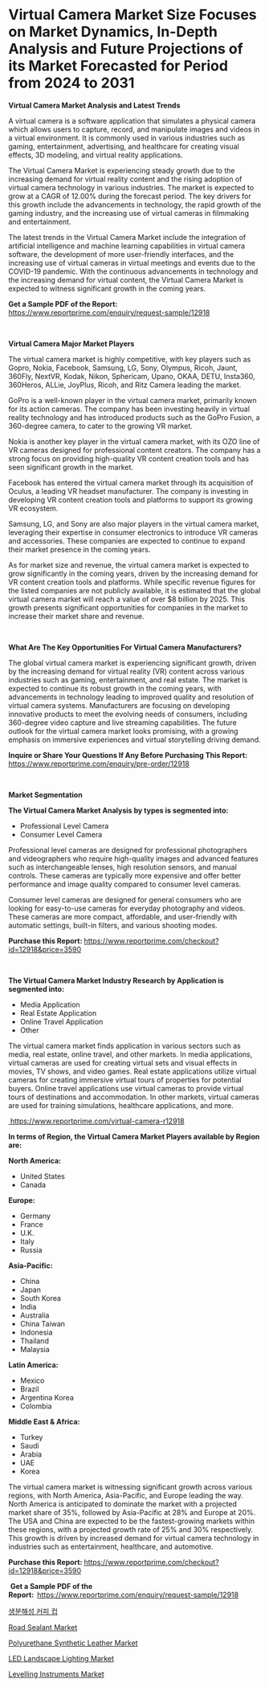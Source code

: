 <p><h1>Virtual Camera Market Size Focuses on Market Dynamics, In-Depth Analysis and Future Projections of its Market Forecasted for Period from 2024 to 2031</h1></p><p><strong>Virtual Camera Market Analysis and Latest Trends</strong></p>
<p><p>A virtual camera is a software application that simulates a physical camera which allows users to capture, record, and manipulate images and videos in a virtual environment. It is commonly used in various industries such as gaming, entertainment, advertising, and healthcare for creating visual effects, 3D modeling, and virtual reality applications.</p><p>The Virtual Camera Market is experiencing steady growth due to the increasing demand for virtual reality content and the rising adoption of virtual camera technology in various industries. The market is expected to grow at a CAGR of 12.00% during the forecast period. The key drivers for this growth include the advancements in technology, the rapid growth of the gaming industry, and the increasing use of virtual cameras in filmmaking and entertainment.</p><p>The latest trends in the Virtual Camera Market include the integration of artificial intelligence and machine learning capabilities in virtual camera software, the development of more user-friendly interfaces, and the increasing use of virtual cameras in virtual meetings and events due to the COVID-19 pandemic. With the continuous advancements in technology and the increasing demand for virtual content, the Virtual Camera Market is expected to witness significant growth in the coming years.</p></p>
<p><strong>Get a Sample PDF of the Report:&nbsp;</strong> <a href="https://www.reportprime.com/enquiry/request-sample/12918">https://www.reportprime.com/enquiry/request-sample/12918</a></p>
<p>&nbsp;</p>
<p><strong>Virtual Camera Major Market Players</strong></p>
<p><p>The virtual camera market is highly competitive, with key players such as Gopro, Nokia, Facebook, Samsung, LG, Sony, Olympus, Ricoh, Jaunt, 360Fly, NextVR, Kodak, Nikon, Sphericam, Upano, OKAA, DETU, Insta360, 360Heros, ALLie, JoyPlus, Ricoh, and Ritz Camera leading the market. </p><p>GoPro is a well-known player in the virtual camera market, primarily known for its action cameras. The company has been investing heavily in virtual reality technology and has introduced products such as the GoPro Fusion, a 360-degree camera, to cater to the growing VR market.</p><p>Nokia is another key player in the virtual camera market, with its OZO line of VR cameras designed for professional content creators. The company has a strong focus on providing high-quality VR content creation tools and has seen significant growth in the market.</p><p>Facebook has entered the virtual camera market through its acquisition of Oculus, a leading VR headset manufacturer. The company is investing in developing VR content creation tools and platforms to support its growing VR ecosystem.</p><p>Samsung, LG, and Sony are also major players in the virtual camera market, leveraging their expertise in consumer electronics to introduce VR cameras and accessories. These companies are expected to continue to expand their market presence in the coming years.</p><p>As for market size and revenue, the virtual camera market is expected to grow significantly in the coming years, driven by the increasing demand for VR content creation tools and platforms. While specific revenue figures for the listed companies are not publicly available, it is estimated that the global virtual camera market will reach a value of over $8 billion by 2025. This growth presents significant opportunities for companies in the market to increase their market share and revenue.</p></p>
<p>&nbsp;</p>
<p><strong>What Are The Key Opportunities For Virtual Camera Manufacturers?</strong></p>
<p><p>The global virtual camera market is experiencing significant growth, driven by the increasing demand for virtual reality (VR) content across various industries such as gaming, entertainment, and real estate. The market is expected to continue its robust growth in the coming years, with advancements in technology leading to improved quality and resolution of virtual camera systems. Manufacturers are focusing on developing innovative products to meet the evolving needs of consumers, including 360-degree video capture and live streaming capabilities. The future outlook for the virtual camera market looks promising, with a growing emphasis on immersive experiences and virtual storytelling driving demand.</p></p>
<p><strong>Inquire or Share Your Questions If Any Before Purchasing This Report:</strong> <a href="https://www.reportprime.com/enquiry/pre-order/12918">https://www.reportprime.com/enquiry/pre-order/12918</a></p>
<p>&nbsp;</p>
<p><strong>Market Segmentation</strong></p>
<p><strong>The Virtual Camera Market Analysis by types is segmented into:</strong></p>
<p><ul><li>Professional Level Camera</li><li>Consumer Level Camera</li></ul></p>
<p><p>Professional level cameras are designed for professional photographers and videographers who require high-quality images and advanced features such as interchangeable lenses, high resolution sensors, and manual controls. These cameras are typically more expensive and offer better performance and image quality compared to consumer level cameras. </p><p>Consumer level cameras are designed for general consumers who are looking for easy-to-use cameras for everyday photography and videos. These cameras are more compact, affordable, and user-friendly with automatic settings, built-in filters, and various shooting modes.</p></p>
<p><strong>Purchase this Report:&nbsp;</strong><a href="https://www.reportprime.com/checkout?id=12918&price=3590">https://www.reportprime.com/checkout?id=12918&price=3590</a></p>
<p>&nbsp;</p>
<p><strong>The Virtual Camera Market Industry Research by Application is segmented into:</strong></p>
<p><ul><li>Media Application</li><li>Real Estate Application</li><li>Online Travel Application</li><li>Other</li></ul></p>
<p><p>The virtual camera market finds application in various sectors such as media, real estate, online travel, and other markets. In media applications, virtual cameras are used for creating virtual sets and visual effects in movies, TV shows, and video games. Real estate applications utilize virtual cameras for creating immersive virtual tours of properties for potential buyers. Online travel applications use virtual cameras to provide virtual tours of destinations and accommodation. In other markets, virtual cameras are used for training simulations, healthcare applications, and more.</p></p>
<p><a href="https://www.reportprime.com/virtual-camera-r12918">&nbsp;https://www.reportprime.com/virtual-camera-r12918</a></p>
<p><strong>In terms of Region, the Virtual Camera Market Players available by Region are:</strong></p>
<p>
    <p> <strong> North America: </strong>
        <ul>
            <li>United States</li>
            <li>Canada</li>
        </ul>
        </p> 
    <p> <strong> Europe: </strong>
        <ul>
            <li>Germany</li>
            <li>France</li>
            <li>U.K.</li>
            <li>Italy</li>
            <li>Russia</li>
        </ul>
        </p> 
    <p> <strong> Asia-Pacific: </strong>
        <ul>
            <li>China</li>
            <li>Japan</li>
            <li>South Korea</li>
            <li>India</li>
            <li>Australia</li>
            <li>China Taiwan</li>
            <li>Indonesia</li>
            <li>Thailand</li>
            <li>Malaysia</li>
        </ul>
        </p> 
    <p> <strong> Latin America: </strong>
        <ul>
            <li>Mexico</li>
            <li>Brazil</li>
            <li>Argentina Korea</li>
            <li>Colombia</li>
        </ul>
        </p> 
    <p> <strong> Middle East & Africa: </strong>
        <ul>
            <li>Turkey</li>
            <li>Saudi</li>
            <li>Arabia</li>
            <li>UAE</li>
            <li>Korea</li>
        </ul>
    </p>
    </p>
<p><p>The virtual camera market is witnessing significant growth across various regions, with North America, Asia-Pacific, and Europe leading the way. North America is anticipated to dominate the market with a projected market share of 35%, followed by Asia-Pacific at 28% and Europe at 20%. The USA and China are expected to be the fastest-growing markets within these regions, with a projected growth rate of 25% and 30% respectively. This growth is driven by increased demand for virtual camera technology in industries such as entertainment, healthcare, and automotive.</p></p>
<p><strong>Purchase this Report: </strong><a href="https://www.reportprime.com/checkout?id=12918&price=3590">https://www.reportprime.com/checkout?id=12918&price=3590</a></p>
<p>&nbsp;<strong>Get a Sample PDF of the Report:&nbsp;&nbsp;</strong><a href="https://www.reportprime.com/enquiry/request-sample/12918">https://www.reportprime.com/enquiry/request-sample/12918</a></p>
<p><strong></strong></p>
<p><p><a href="https://github.com/vsn7qpua81q/Market-Research-Report-List-1/blob/main/471027819146.md">생분해성 커피 컵</a></p><p><a href="https://issuu.com/reportprime-2/docs/road-sealant-market-size-2030.pptx">Road Sealant Market</a></p><p><a href="https://issuu.com/reportprime-2/docs/polyurethane-synthetic-leather-market-size-2030.pp">Polyurethane Synthetic Leather Market</a></p><p><a href="https://github.com/jhcraigie/Market-Research-Report-List-2/blob/main/led-landscape-lighting-market.md">LED Landscape Lighting Market</a></p><p><a href="https://github.com/sonuprakash1/Market-Research-Report-List-2/blob/main/levelling-instruments-market.md">Levelling Instruments Market</a></p></p>